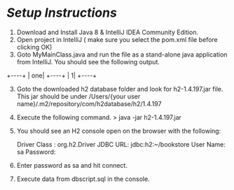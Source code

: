 # *Setup Instructions*

 1. Download and Install Java 8  & IntelliJ IDEA Community Edition.
 2. Open project in IntelliJ ( make sure you select the pom.xml file before clicking OK)
 3. Goto MyMainClass.java and run the file as a stand-alone java application from IntelliJ. You should see the following output.

 +----+
 | one|
 +----+
 |   1|
 +----+

 3. Goto the downloaded h2 database folder and look for h2-1.4.197.jar file. This jar should be under
    /Users/{your user name}/.m2/repository/com/h2database/h2/1.4.197
 4. Execute the following command.
        > java -jar h2-1.4.197.jar

 5. You should see an H2 console open on the browser with the following:

       Driver Class : org.h2.Driver
       JDBC URL: jdbc:h2:~/bookstore
       User Name: sa
       Password:
 6. Enter password as sa and hit connect.
 7. Execute data from dbscript.sql in the console.


